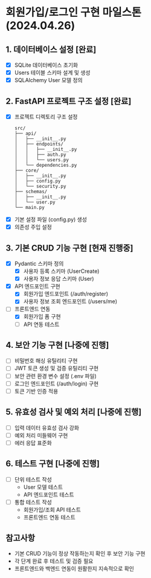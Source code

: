 # 회원가입/로그인 구현 마일스톤 (2024.04.26)

## 1. 데이터베이스 설정 [완료]
- [x] SQLite 데이터베이스 초기화
- [x] Users 테이블 스키마 설계 및 생성
- [x] SQLAlchemy User 모델 정의

## 2. FastAPI 프로젝트 구조 설정 [완료]
- [x] 프로젝트 디렉토리 구조 설정
  ```
  src/
  ├── api/
  │   ├── __init__.py
  │   ├── endpoints/
  │   │   ├── __init__.py
  │   │   ├── auth.py
  │   │   └── users.py
  │   └── dependencies.py
  ├── core/
  │   ├── __init__.py
  │   ├── config.py
  │   └── security.py
  ├── schemas/
  │   ├── __init__.py
  │   └── user.py
  └── main.py
  ```
- [x] 기본 설정 파일 (config.py) 생성
- [x] 의존성 주입 설정

## 3. 기본 CRUD 기능 구현 [현재 진행중]
- [x] Pydantic 스키마 정의
  - [x] 사용자 등록 스키마 (UserCreate)
  - [x] 사용자 정보 응답 스키마 (User)
- [x] API 엔드포인트 구현
  - [x] 회원가입 엔드포인트 (/auth/register)
  - [x] 사용자 정보 조회 엔드포인트 (/users/me)
- [ ] 프론트엔드 연동
  - [x] 회원가입 폼 구현
  - [ ] API 연동 테스트

## 4. 보안 기능 구현 [나중에 진행]
- [ ] 비밀번호 해싱 유틸리티 구현
- [ ] JWT 토큰 생성 및 검증 유틸리티 구현
- [ ] 보안 관련 환경 변수 설정 (.env 파일)
- [ ] 로그인 엔드포인트 (/auth/login) 구현
- [ ] 토큰 기반 인증 적용

## 5. 유효성 검사 및 예외 처리 [나중에 진행]
- [ ] 입력 데이터 유효성 검사 강화
- [ ] 예외 처리 미들웨어 구현
- [ ] 에러 응답 표준화

## 6. 테스트 구현 [나중에 진행]
- [ ] 단위 테스트 작성
  - User 모델 테스트
  - API 엔드포인트 테스트
- [ ] 통합 테스트 작성
  - 회원가입/조회 API 테스트
  - 프론트엔드 연동 테스트

## 참고사항
- 기본 CRUD 기능이 정상 작동하는지 확인 후 보안 기능 구현
- 각 단계 완료 후 테스트 및 검증 필요
- 프론트엔드와 백엔드 연동이 원활한지 지속적으로 확인 